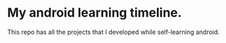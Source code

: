 # My android learning timeline.

This repo has all the projects that I developed while self-learning android.
